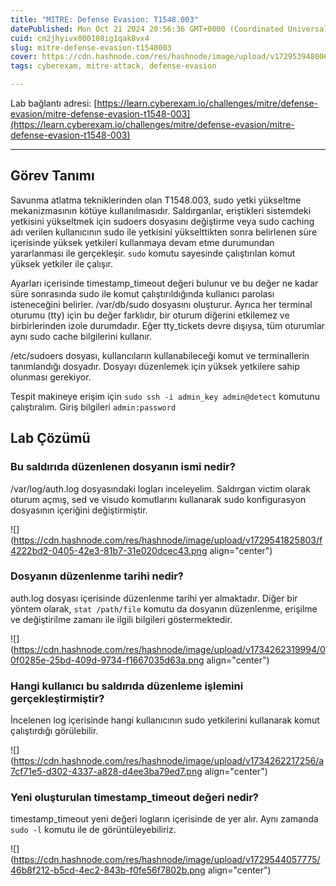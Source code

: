 ```yaml
---
title: "MITRE: Defense Evasion: T1548.003"
datePublished: Mon Oct 21 2024 20:56:36 GMT+0000 (Coordinated Universal Time)
cuid: cm2jhyivx000108ig1qak8vx4
slug: mitre-defense-evasion-t1548003
cover: https://cdn.hashnode.com/res/hashnode/image/upload/v1729539480063/0c63ed8b-e17b-489a-93c1-b9ff97fd6cc5.png
tags: cyberexam, mitre-attack, defense-evasion

---
```


Lab bağlantı adresi: [https://learn.cyberexam.io/challenges/mitre/defense-evasion/mitre-defense-evasion-t1548-003](https://learn.cyberexam.io/challenges/mitre/defense-evasion/mitre-defense-evasion-t1548-003)

---

## Görev Tanımı

Savunma atlatma tekniklerinden olan T1548.003, sudo yetki yükseltme mekanizmasının kötüye kullanılmasıdır. Saldırganlar, eriştikleri sistemdeki yetkisini yükseltmek için sudoers dosyasını değiştirme veya sudo caching adı verilen kullanıcının sudo ile yetkisini yükselttikten sonra belirlenen süre içerisinde yüksek yetkileri kullanmaya devam etme durumundan yararlanması ile gerçekleşir. `sudo` komutu sayesinde çalıştırılan komut yüksek yetkiler ile çalışır.

Ayarları içerisinde timestamp\_timeout değeri bulunur ve bu değer ne kadar süre sonrasında sudo ile komut çalıştırıldığında kullanıcı parolası isteneceğini belirler. /var/db/sudo dosyasını oluşturur. Ayrıca her terminal oturumu (tty) için bu değer farklıdır, bir oturum diğerini etkilemez ve birbirlerinden izole durumdadır. Eğer tty\_tickets devre dışıysa, tüm oturumlar aynı sudo cache bilgilerini kullanır.

/etc/sudoers dosyası, kullancıların kullanabileceği komut ve terminallerin tanımlandığı dosyadır. Dosyayı düzenlemek için yüksek yetkilere sahip olunması gerekiyor.

Tespit makineye erişim için `sudo ssh -i admin_key admin@detect` komutunu çalıştıralım. Giriş bilgileri `admin:password`

## Lab Çözümü

### Bu saldırıda düzenlenen dosyanın ismi nedir?

/var/log/auth.log dosyasındaki logları inceleyelim. Saldırgan victim olarak oturum açmış, sed ve visudo komutlarını kullanarak sudo konfigurasyon dosyasının içeriğini değiştirmiştir.

![](https://cdn.hashnode.com/res/hashnode/image/upload/v1729541825803/f4222bd2-0405-42e3-81b7-31e020dcec43.png align="center")

### Dosyanın düzenlenme tarihi nedir?

auth.log dosyası içerisinde düzenlenme tarihi yer almaktadır. Diğer bir yöntem olarak, `stat /path/file` komutu da dosyanın düzenlenme, erişilme ve değiştirilme zamanı ile ilgili bilgileri göstermektedir.

![](https://cdn.hashnode.com/res/hashnode/image/upload/v1734262319994/00f0285e-25bd-409d-9734-f1667035d63a.png align="center")

### Hangi kullanıcı bu saldırıda düzenleme işlemini gerçekleştirmiştir?

İncelenen log içerisinde hangi kullanıcının sudo yetkilerini kullanarak komut çalıştırdığı görülebilir.

![](https://cdn.hashnode.com/res/hashnode/image/upload/v1734262217256/a7cf71e5-d302-4337-a828-d4ee3ba79ed7.png align="center")

### Yeni oluşturulan timestamp\_timeout değeri nedir?

timestamp\_timeout yeni değeri logların içerisinde de yer alır. Aynı zamanda `sudo -l` komutu ile de görüntüleyebiliriz.

![](https://cdn.hashnode.com/res/hashnode/image/upload/v1729544057775/46b8f212-b5cd-4ec2-843b-f0fe56f7802b.png align="center")